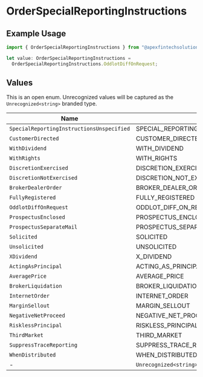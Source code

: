 # OrderSpecialReportingInstructions

## Example Usage

```typescript
import { OrderSpecialReportingInstructions } from "@apexfintechsolutions/ascend-sdk/models/components";

let value: OrderSpecialReportingInstructions =
  OrderSpecialReportingInstructions.OddlotDiffOnRequest;
```

## Values

This is an open enum. Unrecognized values will be captured as the `Unrecognized<string>` branded type.

| Name                                       | Value                                      |
| ------------------------------------------ | ------------------------------------------ |
| `SpecialReportingInstructionsUnspecified`  | SPECIAL_REPORTING_INSTRUCTIONS_UNSPECIFIED |
| `CustomerDirected`                         | CUSTOMER_DIRECTED                          |
| `WithDividend`                             | WITH_DIVIDEND                              |
| `WithRights`                               | WITH_RIGHTS                                |
| `DiscretionExercised`                      | DISCRETION_EXERCISED                       |
| `DiscretionNotExercised`                   | DISCRETION_NOT_EXERCISED                   |
| `BrokerDealerOrder`                        | BROKER_DEALER_ORDER                        |
| `FullyRegistered`                          | FULLY_REGISTERED                           |
| `OddlotDiffOnRequest`                      | ODDLOT_DIFF_ON_REQUEST                     |
| `ProspectusEnclosed`                       | PROSPECTUS_ENCLOSED                        |
| `ProspectusSeparateMail`                   | PROSPECTUS_SEPARATE_MAIL                   |
| `Solicited`                                | SOLICITED                                  |
| `Unsolicited`                              | UNSOLICITED                                |
| `XDividend`                                | X_DIVIDEND                                 |
| `ActingAsPrincipal`                        | ACTING_AS_PRINCIPAL                        |
| `AveragePrice`                             | AVERAGE_PRICE                              |
| `BrokerLiquidation`                        | BROKER_LIQUIDATION                         |
| `InternetOrder`                            | INTERNET_ORDER                             |
| `MarginSellout`                            | MARGIN_SELLOUT                             |
| `NegativeNetProceed`                       | NEGATIVE_NET_PROCEED                       |
| `RisklessPrincipal`                        | RISKLESS_PRINCIPAL                         |
| `ThirdMarket`                              | THIRD_MARKET                               |
| `SuppressTraceReporting`                   | SUPPRESS_TRACE_REPORTING                   |
| `WhenDistributed`                          | WHEN_DISTRIBUTED                           |
| -                                          | `Unrecognized<string>`                     |